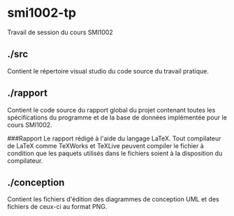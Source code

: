 smi1002-tp
==========
Travail de session du cours SMI1002

./src
---
Contient le répertoire visual studio du code source du travail pratique.

./rapport
-------
Contient le code source du rapport global du projet contenant toutes les spécifications
du programme et de la base de données implémentée pour le cours SMI1002.

###Rapport
Le rapport rédigé à l'aide du langage LaTeX. Tout compilateur de LaTeX comme TeXWorks et TeXLive
peuvent compiler le fichier à condition que les paquets utilisés dans le fichiers soient à la disposition
du compilateur.

./conception
------------

Contient les fichiers d'édition des diagrammes de conception UML et des fichiers de ceux-ci au format PNG.
